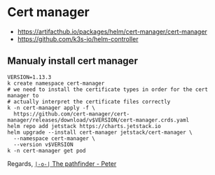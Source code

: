 # Cert manager

* https://artifacthub.io/packages/helm/cert-manager/cert-manager
* https://github.com/k3s-io/helm-controller

## Manualy install cert manager

```shell
VERSION=1.13.3
k create namespace cert-manager
# we need to install the certificate types in order for the cert manager to 
# actually interpret the certificate files correctly
k -n cert-manager apply -f \
  https://github.com/cert-manager/cert-manager/releases/download/v$VERSION/cert-manager.crds.yaml
helm repo add jetstack https://charts.jetstack.io
helm upgrade --install cert-manager jetstack/cert-manager \
  --namespace cert-manager \
  --version v$VERSION
k -n cert-manager get pod
```

Regards,
[`|-o-|` The pathfinder - Peter](mailto://peter.rossbach@bee42.com)
